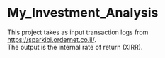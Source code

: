 # My_Investment_Analysis
This project takes as input transaction logs from https://sparkibi.ordernet.co.il/.
<br>
The output is the internal rate of return (XIRR).
